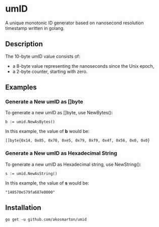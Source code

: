 # umID
A unique monotonic ID generator based on nanosecond resolution timestamp written in golang.

## Description
The 10-byte umID value consists of:
- a 8-byte value representing the nanoseconds since the Unix epoch,
- a 2-byte counter, starting with zero.

## Examples
### Generate a New umID as []byte
To generate a new umID as []byte, use NewBytes():
```
b := umid.NewAsBytes()
```
In this example, the value of **b** would be:
```
[]byte{0x14, 0x85, 0x70, 0xe5, 0x79, 0xf9, 0x4f, 0x56, 0x0, 0x0}
```
### Generate a New umID as Hexadecimal String
To generate a new umID as Hexadecimal string, use NewString():
```
s := umid.NewAsString()
```
In this example, the value of **s** would be:
```
"148570e579fa687e0000"
```

## Installation
```
go get -u github.com/akosmarton/umid
```
